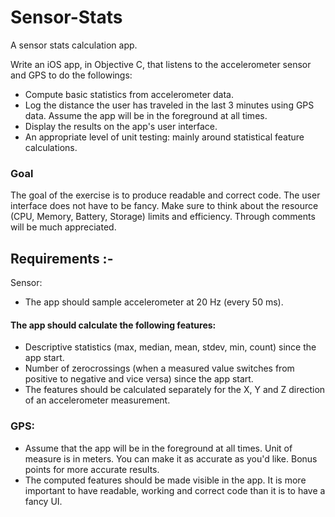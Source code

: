 # Sensor-Stats
  A sensor stats calculation app.

Write an iOS app, in Objective C, that listens to the accelerometer sensor and GPS to do the followings:

 * Compute basic statistics from accelerometer data.
 * Log the distance the user has traveled in the last 3 minutes using GPS data. Assume the app will be in the foreground at all times.
 * Display the results on the app's user interface.
 * An appropriate level of unit testing: mainly around statistical feature calculations.

 ### Goal
 
The goal of the exercise is to produce readable and correct code. The user interface does not have to be fancy. Make sure to think about the resource (CPU, Memory, Battery, Storage) limits and
efficiency. Through comments will be much appreciated.

Requirements :-
------------
Sensor:
* The app should sample accelerometer at 20 Hz (every 50 ms).

#### The app should calculate the following features:

* Descriptive statistics (max, median, mean, stdev, min, count) since the app start.
* Number of zerocrossings (when a measured value switches from positive to negative and vice versa) since the app start.
* The features should be calculated separately for the X, Y and Z direction of an accelerometer measurement.

### GPS:
* Assume that the app will be in the foreground at all times. Unit of measure is in meters. You can make it as accurate as you'd like. Bonus points for more accurate results.
* The computed features should be made visible in the app. It is more important to have readable, working and correct code than it is to have a fancy UI.
